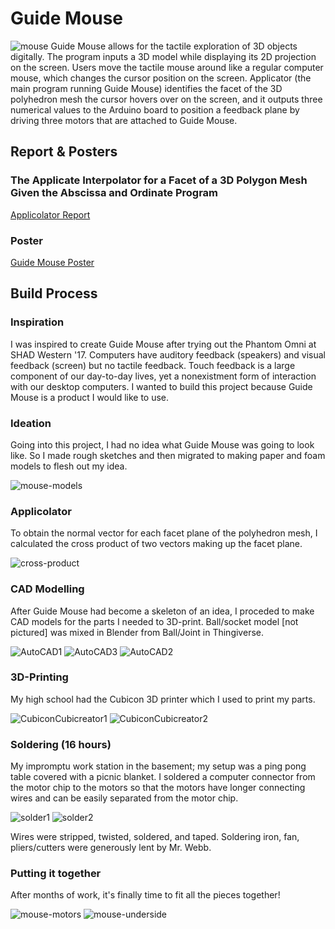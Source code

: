 # Guide Mouse
![mouse](https://github.com/xxxzhangxxx/GuideMouse/blob/master/reports/github-images.jpg)
Guide Mouse allows for the tactile exploration of 3D objects digitally. The program inputs a 3D model while displaying its 2D projection on the screen. Users move the tactile mouse around like a regular computer mouse, which changes the cursor position on the screen. Applicator (the main program running Guide Mouse) identifies the facet of the 3D polyhedron mesh the cursor hovers over on the screen, and it outputs three numerical values to the Arduino board to position a feedback plane by driving three motors that are attached to Guide Mouse.

## Report & Posters

### The Applicate Interpolator for a Facet of a 3D Polygon Mesh Given the Abscissa and Ordinate Program

[Applicolator Report](https://github.com/xxxzhangxxx/GuideMouse/blob/master/reports/applicolatorReport.pdf)

### Poster

[Guide Mouse Poster](https://github.com/xxxzhangxxx/GuideMouse/blob/master/reports/poster.pdf)

## Build Process

### Inspiration 
I was inspired to create Guide Mouse after trying out the Phantom Omni at SHAD Western '17. 
Computers have auditory feedback (speakers) and visual feedback (screen) but no tactile feedback. Touch feedback is a large component of our day-to-day lives, yet a nonexistment form of interaction with our desktop computers. I wanted to build this project because Guide Mouse is a product I would like to use.

### Ideation
Going into this project, I had no idea what Guide Mouse was going to look like. So I made rough sketches and then migrated to making paper and foam models to flesh out my idea.

![mouse-models](https://github.com/xxxzhangxxx/GuideMouse/blob/master/reports/mouse-models.jpg)

### Applicolator
To obtain the normal vector for each facet plane of the polyhedron mesh, I calculated the cross product of two vectors making up the facet plane.

![cross-product](https://github.com/xxxzhangxxx/GuideMouse/blob/master/reports/cross-product.jpg)

### CAD Modelling
After Guide Mouse had become a skeleton of an idea, I proceded to make CAD models for the parts I needed to 3D-print. Ball/socket model [not pictured] was mixed in Blender from Ball/Joint in Thingiverse.

![AutoCAD1](https://github.com/xxxzhangxxx/GuideMouse/blob/master/reports/AutoCAD1.jpg)
![AutoCAD3](https://github.com/xxxzhangxxx/GuideMouse/blob/master/reports/AutoCAD3.jpg)
![AutoCAD2](https://github.com/xxxzhangxxx/GuideMouse/blob/master/reports/AutoCAD2.jpg)

### 3D-Printing
My high school had the Cubicon 3D printer which I used to print my parts.

![CubiconCubicreator1](https://github.com/xxxzhangxxx/GuideMouse/blob/master/reports/CubiconCubicreator1.jpg)
![CubiconCubicreator2](https://github.com/xxxzhangxxx/GuideMouse/blob/master/reports/CubiconCubicreator2.jpg)

### Soldering (16 hours)
My impromptu work station in the basement; my setup was a ping pong table covered with a picnic blanket. I soldered a computer connector from the motor chip to the motors so that the motors have longer connecting wires and can be easily separated from the motor chip.

![solder1](https://github.com/xxxzhangxxx/GuideMouse/blob/master/reports/solder1.jpg)
![solder2](https://github.com/xxxzhangxxx/GuideMouse/blob/master/reports/solder2.jpg)

Wires were stripped, twisted, soldered, and taped. Soldering iron, fan, pliers/cutters were generously lent by Mr. Webb.

### Putting it together
After months of work, it's finally time to fit all the pieces together!

![mouse-motors](https://github.com/xxxzhangxxx/GuideMouse/blob/master/reports/mouse-motors.jpg)
![mouse-underside](https://github.com/xxxzhangxxx/GuideMouse/blob/master/reports/mouse-underside.jpg)

